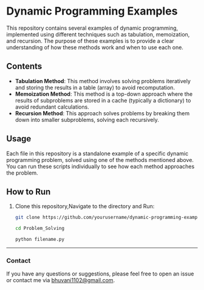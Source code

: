 # Dynamic Programming Examples

This repository contains several examples of dynamic programming, implemented using different techniques such as tabulation, memoization, and recursion. The purpose of these examples is to provide a clear understanding of how these methods work and when to use each one.

## Contents

- **Tabulation Method**: This method involves solving problems iteratively and storing the results in a table (array) to avoid recomputation.
- **Memoization Method**: This method is a top-down approach where the results of subproblems are stored in a cache (typically a dictionary) to avoid redundant calculations.
- **Recursion Method**: This approach solves problems by breaking them down into smaller subproblems, solving each recursively.

## Usage

Each file in this repository is a standalone example of a specific dynamic programming problem, solved using one of the methods mentioned above. You can run these scripts individually to see how each method approaches the problem.



## How to Run

1. Clone this repository,Navigate to the directory and Run:
   ```bash
   git clone https://github.com/yourusername/dynamic-programming-examples.git

   cd Problem_Solving
   
   python filename.py

------
### Contact

If you have any questions or suggestions, please feel free to open an issue or contact me via bhuvani1102@gmail.com.

